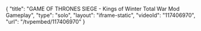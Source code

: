 {
    "title": "GAME OF THRONES SIEGE - Kings of Winter Total War Mod Gameplay",
    "type": "solo",
    "layout": "iframe-static",
    "videoId": "117406970",
    "url": "\/tvpembed\/117406970"
}